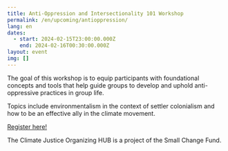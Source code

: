 ```yaml
---
title: Anti-Oppression and Intersectionality 101 Workshop
permalink: /en/upcoming/antioppression/
lang: en
dates:
  - start: 2024-02-15T23:00:00.000Z
    end: 2024-02-16T00:30:00.000Z
layout: event
img: []
---
```

The goal of this workshop is to equip participants with foundational concepts and tools that help guide groups to develop and uphold anti-oppressive practices in group life.

Topics include environmentalism in the context of settler colonialism and how to be an effective ally in the climate movement.

[R﻿egister here!](https://us02web.zoom.us/meeting/register/tZ0rduGsrTMiGdBLbHAUSHDo2ZrxkFIf8jN2)

T﻿he Climate Justice Organizing HUB is a project of the Small Change Fund.
